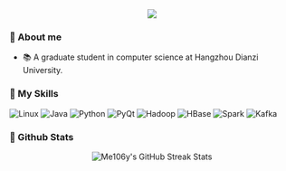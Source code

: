 
<div align="center"><img src="https://readme-typing-svg.herokuapp.com/?lines=Hi,I'm%20Me106y&center=true&font=LavenderBlush&size=30&color=FFF0F5" /></div>



### 👋 About me

- 📚 A graduate student in computer science at Hangzhou Dianzi University.

### 🎷 My Skills

![Linux](https://img.shields.io/badge/Linux-FCC624?style=for-the-badge&logo=linux&logoColor=black)
![Java](https://img.shields.io/badge/Java-ED8B00?style=for-the-badge&logo=java&logoColor=black)
![Python](https://img.shields.io/badge/Python-3776AB?style=for-the-badge&logo=python&logoColor=white)
![PyQt](https://img.shields.io/badge/PyQt-FFD54F?style=for-the-badge&&logoColor=black)
![Hadoop](https://img.shields.io/badge/Hadoop-D2507E?style=for-the-badge&logo=hadoop&logoColor=white)
![HBase](https://img.shields.io/badge/HBase-FCC624?style=for-the-badge&logo=hbase&logoColor=white)
![Spark](https://img.shields.io/badge/Apache%20Spark-E25A5C?style=for-the-badge&logo=apachespark&logoColor=white)
![Kafka](https://img.shields.io/badge/Kafka-E25A5C?style=for-the-badge&logo=apachekafka&logoColor=white)

### 🤖 Github Stats

<div align="center">
  <img src="https://github-readme-streak-stats.herokuapp.com/?user=Me106y&theme=tokyonight" alt="Me106y's GitHub Streak Stats" />
</div>
